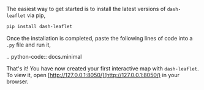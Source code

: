 The easiest way to get started is to install the latest versions of `dash-leaflet` via pip,

```bash
pip install dash-leaflet
```

Once the installation is completed, paste the following lines of code into a `.py` file and run it,

.. python-code:: docs.minimal

That's it! You have now created your first interactive map with `dash-leaflet`. To view it, open [http://127.0.0.1:8050/](http://127.0.0.1:8050/) in your browser.